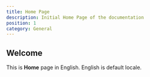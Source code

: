 ```yaml
---
title: Home Page
description: Initial Home Page of the documentation
position: 1
category: General
---
```


## Welcome

This is **Home** page in English. English is default locale.



